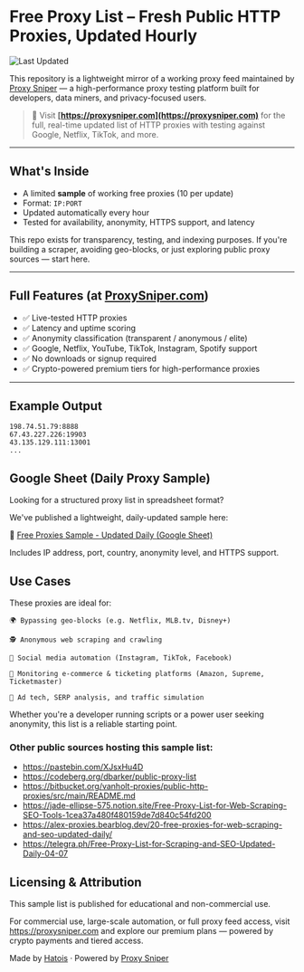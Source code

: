 # Free Proxy List – Fresh Public HTTP Proxies, Updated Hourly

![Last Updated](https://img.shields.io/github/last-commit/Hatois/free-proxy-list)

This repository is a lightweight mirror of a working proxy feed maintained by [Proxy Sniper](https://proxysniper.com) — a high-performance proxy testing platform built for developers, data miners, and privacy-focused users.

> 🔗 Visit **[https://proxysniper.com](https://proxysniper.com)** for the full, real-time updated list of HTTP proxies with testing against Google, Netflix, TikTok, and more.

---

## What's Inside

- A limited **sample** of working free proxies (10 per update)
- Format: `IP:PORT`
- Updated automatically every hour
- Tested for availability, anonymity, HTTPS support, and latency

This repo exists for transparency, testing, and indexing purposes. If you're building a scraper, avoiding geo-blocks, or just exploring public proxy sources — start here.

---

## Full Features (at [ProxySniper.com](https://proxysniper.com))

- ✅ Live-tested HTTP proxies
- ✅ Latency and uptime scoring
- ✅ Anonymity classification (transparent / anonymous / elite)
- ✅ Google, Netflix, YouTube, TikTok, Instagram, Spotify support
- ✅ No downloads or signup required
- ✅ Crypto-powered premium tiers for high-performance proxies

---

## Example Output

```text
198.74.51.79:8888
67.43.227.226:19903
43.135.129.111:13001
...
```
## Google Sheet (Daily Proxy Sample)

Looking for a structured proxy list in spreadsheet format?

We've published a lightweight, daily-updated sample here:

📄 [Free Proxies Sample - Updated Daily (Google Sheet)](https://docs.google.com/spreadsheets/d/1guW73RgKLUcLUFGx9QRtqtAmbqMJG7aXKJGlT_XU2t4)

Includes IP address, port, country, anonymity level, and HTTPS support.

## Use Cases
These proxies are ideal for:

    🌍 Bypassing geo-blocks (e.g. Netflix, MLB.tv, Disney+)

    🕵️ Anonymous web scraping and crawling

    📱 Social media automation (Instagram, TikTok, Facebook)

    🛒 Monitoring e-commerce & ticketing platforms (Amazon, Supreme, Ticketmaster)

    🔎 Ad tech, SERP analysis, and traffic simulation

Whether you're a developer running scripts or a power user seeking anonymity, this list is a reliable starting point.

### Other public sources hosting this sample list:

- https://pastebin.com/XJsxHu4D
- https://codeberg.org/dbarker/public-proxy-list
- https://bitbucket.org/vanholt-proxies/public-http-proxies/src/main/README.md
- https://jade-ellipse-575.notion.site/Free-Proxy-List-for-Web-Scraping-SEO-Tools-1cea37a480f480159de7d840c54fd200
- https://alex-proxies.bearblog.dev/20-free-proxies-for-web-scraping-and-seo-updated-daily/
- https://telegra.ph/Free-Proxy-List-for-Scraping-and-SEO-Updated-Daily-04-07


## Licensing & Attribution
This sample list is published for educational and non-commercial use.

For commercial use, large-scale automation, or full proxy feed access, visit https://proxysniper.com and explore our premium plans — powered by crypto payments and tiered access.

Made by [Hatois](https://github.com/Hatois) · Powered by [Proxy Sniper](https://proxysniper.com)
